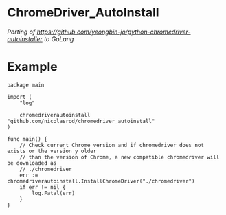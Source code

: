 # ChromeDriver_AutoInstall

*Porting of https://github.com/yeongbin-jo/python-chromedriver-autoinstaller to GoLang*

# Example

```
package main

import (
	"log"

	chromedriverautoinstall "github.com/nicolasrod/chromedriver_autoinstall"
)

func main() {
	// Check current Chrome version and if chromedriver does not exists or the version y older
	// than the version of Chrome, a new compatible chromedriver will be downloaded as
	// ./chromedriver
	err := chromedriverautoinstall.InstallChromeDriver("./chromedriver")
	if err != nil {
		log.Fatal(err)
	}
}
```
